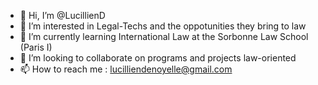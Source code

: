 - 👋 Hi, I’m @LucillienD
- 👀 I’m interested in Legal-Techs and the oppotunities they bring to law
- 🌱 I’m currently learning International Law at the Sorbonne Law School (Paris I)
- 💞️ I’m looking to collaborate on programs and projects law-oriented
- 📫 How to reach me : lucilliendenoyelle@gmail.com

<!---
LucillienD/LucillienD is a ✨ special ✨ repository because its `README.md` (this file) appears on your GitHub profile.
You can click the Preview link to take a look at your changes.
--->
